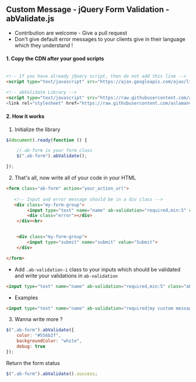 ## Custom Message - jQuery Form Validation - abValidate.js

 * Contribution are welcome - Give a pull request <br>
 * Don't give default error messages to your clients give in their language which they understand !

#### 1. Copy the CDN after your good scripts 

```html

<!-- If you have already jQuery script, then do not add this line -->
<script type="text/javascript" src="https://ajax.googleapis.com/ajax/libs/jquery/3.3.1/jquery.min.js"></script>

<!-- abValidate Library -->
<script type="text/javascript" src="https://raw.githubusercontent.com/aslamanver/abvalidate/master/abValidate.min.js">
<link rel="stylesheet" href="https://raw.githubusercontent.com/aslamanver/abvalidate/master/abValidate.css">
```

#### 2. How it works

1. Initialize the library

```javascript
$(document).ready(function () {

    //.ab-form is your form class
    $(".ab-form").abValidate();

});
```

2. That's all, now write all of your code in your HTML

```html
<form class="ab-form" action="your_action_url">
   
   <!-- Input and error message should be in a div class -->
   <div class="my-form-group">
        <input type="text" name="name" ab-validation="required,min:5" class="ab-validation-i" />
        <div class="error"></div>
    </div><br>


    <div class="my-form-group">
        <input type="submit" name="submit" value="Submit">
    </div>

</form>
```

* Add ```.ab-validation-i``` class to your inputs which should be validated and write your validations in ```ab-validation```

```html
<input type="text" name="name" ab-validation="required,min:5" class="ab-validation-i" />
```

* Examples

```html
<input type="text" name="name" ab-validation="required|my custom message,min:5|my custom message" class="ab-validation-i" />
```

3. Wanna write more ?

```javascript
$(".ab-form").abValidate({
    color: "#556b2f",
    backgroundColor: "white",
    debug: true
});
```

Return the form status
```javascript
$(".ab-form").abValidate().success;
```

